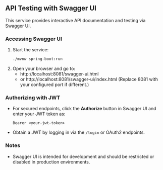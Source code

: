 ## API Testing with Swagger UI

This service provides interactive API documentation and testing via Swagger UI.

### Accessing Swagger UI

1. Start the service:
   ```sh
   ./mvnw spring-boot:run
   ```
2. Open your browser and go to:
   - http://localhost:8081/swagger-ui.html
   - or http://localhost:8081/swagger-ui/index.html
   (Replace 8081 with your configured port if different.)

### Authorizing with JWT

- For secured endpoints, click the **Authorize** button in Swagger UI and enter your JWT token as:
  ```
  Bearer <your-jwt-token>
  ```
- Obtain a JWT by logging in via the `/login` or OAuth2 endpoints.

### Notes
- Swagger UI is intended for development and should be restricted or disabled in production environments. 